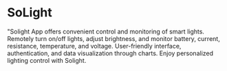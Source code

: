 # SoLight
 "Solight App offers convenient control and monitoring of smart lights. Remotely turn on/off lights, adjust brightness, and monitor battery, current, resistance, temperature, and voltage. User-friendly interface, authentication, and data visualization through charts. Enjoy personalized lighting control with Solight.
